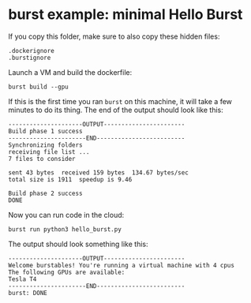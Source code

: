 # burst example: minimal Hello Burst

If you copy this folder, make sure to also copy these hidden files:

    .dockerignore
    .burstignore

Launch a VM and build the dockerfile:

    burst build --gpu
    
If this is the first time you ran `burst` on this machine, it will take a few minutes
to do its thing. The end of the output should look like this:

    ---------------------OUTPUT-----------------------
    Build phase 1 success
    ----------------------END-------------------------
    Synchronizing folders
    receiving file list ... 
    7 files to consider

    sent 43 bytes  received 159 bytes  134.67 bytes/sec
    total size is 1911  speedup is 9.46

    Build phase 2 success
    DONE

Now you can run code in the cloud:

    burst run python3 hello_burst.py

The output should look something like this:

    ---------------------OUTPUT----------------------- 
    Welcome burstables! You're running a virtual machine with 4 cpus
    The following GPUs are available:
    Tesla T4
    ----------------------END-------------------------
    burst: DONE
